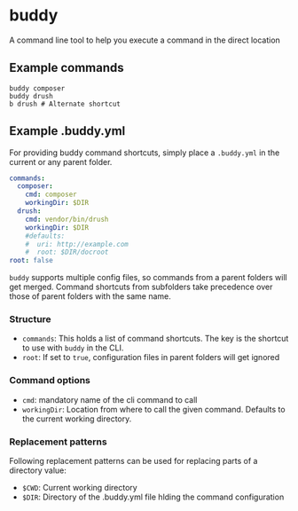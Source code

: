 # buddy

A command line tool to help you execute a command in the direct location

## Example commands

```
buddy composer
buddy drush
b drush # Alternate shortcut
```

## Example .buddy.yml

For providing buddy command shortcuts, simply place a `.buddy.yml` in the current
or any parent folder.

```yml
commands:
  composer:
    cmd: composer
    workingDir: $DIR
  drush:
    cmd: vendor/bin/drush
    workingDir: $DIR
    #defaults:
    #  uri: http://example.com
    #  root: $DIR/docroot
root: false
```

`buddy` supports multiple config files, so commands from a parent folders will
get merged. Command shortcuts from subfolders take precedence over those of
parent folders with the same name.

### Structure

* `commands`: This holds a list of command shortcuts. The key is the shortcut to use
  with `buddy` in the CLI.
* `root`: If set to `true`, configuration files in parent folders will get
  ignored

### Command options

* `cmd`: mandatory name of the cli command to call
* `workingDir`: Location from where to call the given command. Defaults to the
  current working directory.

### Replacement patterns

Following replacement patterns can be used for replacing parts of a directory
value:

* `$CWD`: Current working directory
* `$DIR`: Directory of the .buddy.yml file hlding the command configuration
